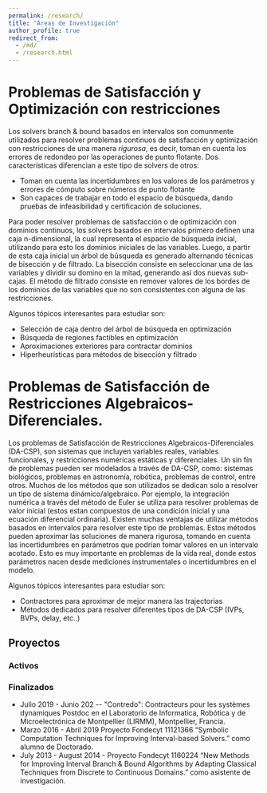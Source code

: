 ```yaml
---
permalink: /research/
title: "Áreas de Investigación"
author_profile: true
redirect_from: 
  - /md/
  - /research.html
---
```


# Problemas de Satisfacción y Optimización con restricciones

Los solvers branch & bound basados en intervalos son comunmente utilizados para resolver problemas continuos de satisfacción y optimización con restricciones de una manera _rigurosa_, es decir, toman en cuenta los errores de redondeo por las operaciones de punto flotante. Dos características diferencian a este tipo de solvers de otros:

* Toman en cuenta las incertidumbres en los valores de los parámetros y errores de cómputo sobre números de punto flotante
* Son capaces de trabajar en todo el espacio de búsqueda, dando pruebas de infeasibilidad y certificación de soluciones.

Para poder resolver problemas de satisfacción o de optimización con dominios continuos, los solvers basados en intervalos primero definen una caja n-dimensional, la cual representa el espacio de búsqueda inicial, utilizando para esto los dominios iniciales de las variables. Luego, a partir de esta caja inicial un árbol de búsqueda es generado alternando técnicas de bisección y de filtrado. La bisección consiste en seleccionar una de las variables y dividir su domino en la mitad, generando así dos nuevas sub-cajas. El método de filtrado consiste en remover valores de los bordes de los dominios de las variables que no son consistentes con alguna de las restricciones.

Algunos tópicos interesantes para estudiar son:

* Selección de caja dentro del árbol de búsqueda en optimización
* Búsqueda de regiones factibles en optimización
* Aproximaciones exteriores para contractar dominios 
* Hiperheurísticas para métodos de bisección y filtrado

# Problemas de Satisfacción de Restricciones Algebraicos-Diferenciales.

Los problemas de Satisfacción de Restricciones Algebraicos-Diferenciales (DA-CSP), son sistemas que incluyen variables reales, variables funcionales, y restricciones numéricas estáticas y diferenciales. Un sin fín de problemas pueden ser modelados a través de DA-CSP, como: sistemas biológicos, problemas en astronomía, robótica, problemas de control, entre otros. Muchos de los métodos que son utilizados se dedican solo a resolver un tipo de sistema dinámico/algebraico. Por ejemplo, la integración numérica a través del método de Euler se utiliza para resolver problemas de valor inicial (estos estan compuestos de una condición inicial y una ecuación diferencial ordinaria). 
Existen muchas ventajas de utilizar métodos basados en intervalos para resolver este tipo de problemas. Estos métodos pueden aproximar las soluciones de manera rigurosa, tomando en cuenta las incertidumbres en parámetros que podrían tomar valores en un intervalo acotado. Esto es muy importante en problemas de la vida real, donde estos parámetros nacen desde mediciones instrumentales o incertidumbres en el modelo.

Algunos tópicos interesantes para estudiar son:

* Contractores para aproximar de mejor manera las trajectorias
* Métodos dedicados para resolver diferentes tipos de DA-CSP (IVPs, BVPs, delay, etc..)
 

## Proyectos
### Activos

### Finalizados

* Julio 2019 - Junio 202 -- "Contredo": Contracteurs pour les systèmes dynamiques Postdoc en el Laboratorio de Informatica, Robótica y de Microelectrónica de Montpellier (LIRMM), Montpellier, Francia. 
* Marzo 2016 - Abril 2019 Proyecto Fondecyt 11121366 “Symbolic Computation Techniques for Improving Interval-based Solvers.” como alumno de Doctorado.
* July 2013 - August 2014 - Proyecto Fondecyt 1160224 “New Methods for Improving Interval Branch & Bound Algorithms by Adapting Classical Techniques from Discrete to Continuous Domains.” como asistente de investigación.
